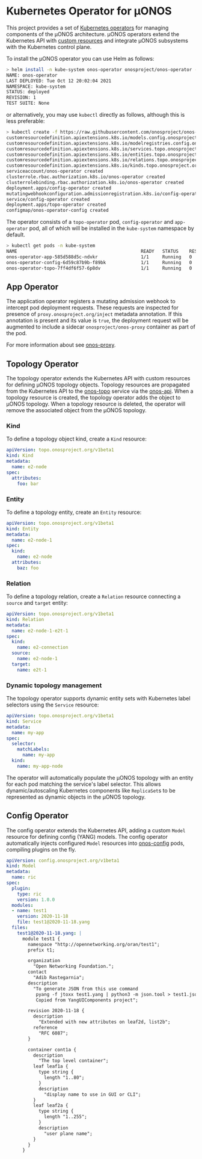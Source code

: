# Kubernetes Operator for µONOS

This project provides a set of [Kubernetes operators][Operator pattern] for managing components of the µONOS
architecture. µONOS operators extend the Kubernetes API with [custom resources] and integrate µONOS subsystems
with the Kubernetes control plane.

To install the µONOS operator you can use Helm as follows:

```bash
> helm install -n kube-system onos-operator onosproject/onos-operator --wait
NAME: onos-operator
LAST DEPLOYED: Tue Oct 12 20:02:04 2021
NAMESPACE: kube-system
STATUS: deployed
REVISION: 1
TEST SUITE: None
```

or alternatively, you may use `kubectl` directly as follows, although this is less preferable:

```bash
> kubectl create -f https://raw.githubusercontent.com/onosproject/onos-operator/master/deploy/onos-operator.yaml
customresourcedefinition.apiextensions.k8s.io/models.config.onosproject.org created
customresourcedefinition.apiextensions.k8s.io/modelregistries.config.onosproject.org created
customresourcedefinition.apiextensions.k8s.io/services.topo.onosproject.org created
customresourcedefinition.apiextensions.k8s.io/entities.topo.onosproject.org created
customresourcedefinition.apiextensions.k8s.io/relations.topo.onosproject.org created
customresourcedefinition.apiextensions.k8s.io/kinds.topo.onosproject.org created
serviceaccount/onos-operator created
clusterrole.rbac.authorization.k8s.io/onos-operator created
clusterrolebinding.rbac.authorization.k8s.io/onos-operator created
deployment.apps/config-operator created
mutatingwebhookconfiguration.admissionregistration.k8s.io/config-operator created
service/config-operator created
deployment.apps/topo-operator created
configmap/onos-operator-config created
```

The operator consists of a `topo-operator` pod, `config-operator` and `app-operator` pod, all of which will be installed in the 
`kube-system` namespace by default.

```bash
> kubectl get pods -n kube-system
NAME                                              READY   STATUS    RESTARTS   AGE
onos-operator-app-585d588d5c-ndvkr                1/1     Running   0          42m39s
onos-operator-config-6d59c87b9b-f89bk             1/1     Running   0          42m39s
onos-operator-topo-7ff4df6f57-6p8dv               1/1     Running   0          42m39s
```

## App Operator
The application operator registers a mutating admission webhook to intercept pod deployment requests. These
requests are inspected for presence of `proxy.onosproject.org/inject` metadata annotation. If this
annotation is present and its value is `true`, the deployment request will be augmented to include a
sidecar `onosproject/onos-proxy` container as part of the pod.

For more information about see [onos-proxy].

## Topology Operator

The topology operator extends the Kubernetes API with custom resources for defining µONOS topology objects. Topology
resources are propagated from the Kubernetes API to the [onos-topo] service via the [onos-api]. When a topology resource
is created, the topology operator adds the object to µONOS topology. When a topology resource is deleted, the operator
will remove the associated object from the µONOS topology.

### Kind

To define a topology object kind, create a `Kind` resource:

```yaml
apiVersion: topo.onosproject.org/v1beta1
kind: Kind
metadata:
  name: e2-node
spec:
  attributes:
    foo: bar
```

### Entity

To define a topology entity, create an `Entity` resource:

```yaml
apiVersion: topo.onosproject.org/v1beta1
kind: Entity
metadata:
  name: e2-node-1
spec:
  kind:
    name: e2-node
  attributes:
    baz: foo
```

### Relation

To define a topology relation, create a `Relation` resource connecting a `source` and `target` entity:

```yaml
apiVersion: topo.onosproject.org/v1beta1
kind: Relation
metadata:
  name: e2-node-1-e2t-1
spec:
  kind:
    name: e2-connection
  source:
    name: e2-node-1
  target:
    name: e2t-1
```

### Dynamic topology management

The topology operator supports dynamic entity sets with Kubernetes label selectors using the `Service` resource:

```yaml
apiVersion: topo.onosproject.org/v1beta1
kind: Service
metadata:
  name: my-app
spec:
  selector:
    matchLabels:
      name: my-app
  kind:
    name: my-app-node
```

The operator will automatically populate the µONOS topology with an entity for each pod matching the service's label
selector. This allows dynamic/autoscaling Kubernetes components like `ReplicaSet`s to be represented as dynamic
objects in the µONOS topology.

## Config Operator

The config operator extends the Kubernetes API, adding a custom `Model` resource for defining config (YANG) models.
The config operator automatically injects configured `Model` resources into [onos-config] pods, compiling plugins
on the fly.

```yaml
apiVersion: config.onosproject.org/v1beta1
kind: Model
metadata:
  name: ric
spec:
  plugin:
    type: ric
    version: 1.0.0
  modules:
  - name: test1
    version: 2020-11-18
    file: test1@2020-11-18.yang
  files:
    test1@2020-11-18.yang: |
      module test1 {
        namespace "http://opennetworking.org/oran/test1";
        prefix t1;

        organization
          "Open Networking Foundation.";
        contact
          "Adib Rastegarnia";
        description
          "To generate JSON from this use command
           pyang -f jtoxx test1.yang | python3 -m json.tool > test1.json
           Copied from YangUIComponents project";

        revision 2020-11-18 {
          description
            "Extended with new attributes on leaf2d, list2b";
          reference
            "RFC 6087";
        }

        container cont1a {
          description
            "The top level container";
          leaf leaf1a {
            type string {
              length "1..80";
            }
            description
              "display name to use in GUI or CLI";
          }
          leaf leaf2a {
            type string {
              length "1..255";
            }
            description
              "user plane name";
          }
        }
      }
```

[Operator pattern]: https://kubernetes.io/docs/concepts/extend-kubernetes/operator/
[custom resources]: https://kubernetes.io/docs/concepts/extend-kubernetes/api-extension/custom-resources/
[onos-api]: https://github.com/onosproject/onos-api
[onos-topo]: https://github.com/onosproject/onos-topo
[onos-config]: https://github.com/onosproject/onos-config
[onos-proxy]: https://github.com/onosproject/onos-proxy
